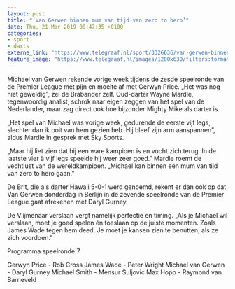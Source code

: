```yaml
---
layout: post
title: "’Van Gerwen binnen mum van tijd van zero to hero’"
date: Thu, 21 Mar 2019 08:47:35 +0100
categories: 
- sport 
- darts 
externe_link: "https://www.telegraaf.nl/sport/3326636/van-gerwen-binnen-mum-van-tijd-van-zero-to-hero"
feature_image: "https://www.telegraaf.nl/images/1200x630/filters:format(jpeg):quality(80)/cdn-kiosk-api.telegraaf.nl/f174efaa-4bd2-11e9-bab1-02c309bc01c1.jpg"
---
```


<p class="intro">Michael van Gerwen rekende vorige week tijdens de zesde speelronde van de Premier League met pijn en moeite af met Gerwyn Price. „Het was nog niet geweldig”, zei de Brabander zelf. Oud-darter Wayne Mardle, tegenwoordig analist, schrok naar eigen zeggen van het spel van de Nederlander, maar zag direct ook hoe bijzonder Mighty Mike als darter is.</p> <p>„Het spel van Michael was vorige week, gedurende de eerste vijf legs, slechter dan ik ooit van hem gezien heb. Hij bleef zijn arm aanspannen”, aldus Mardle in gesprek met Sky Sports. </p><p>„Maar hij liet zien dat hij een ware kampioen is en vocht zich terug. In de laatste vier à vijf legs speelde hij weer zeer goed.” Mardle roemt de vechtlust van de wereldkampioen. „Michael kan binnen een mum van tijd van zero to hero gaan.”</p><p>De Brit, die als darter Hawaii 5-0-1 werd genoemd, rekent er dan ook op dat Van Gerwen donderdag in Berlijn in de zevende speelronde van de Premier League gaat afrekenen met Daryl Gurney.</p><p>De Vlijmenaar verslaan vergt namelijk perfectie en timing. „Als je Michael wil verslaan, moet je goed spelen én toeslaan op de juiste momenten. Zoals James Wade tegen hem deed. Je moet je kansen zien te benutten, als ze zich voordoen.”</p><p>Programma speelronde 7</p><p>Gerwyn Price - Rob Cross
James Wade - Peter Wright
Michael van Gerwen - Daryl Gurney
Michael Smith - Mensur Suljovic
Max Hopp - Raymond van Barneveld</p>
